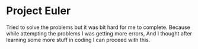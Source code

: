 # Project Euler

  Tried to solve the problems but it was bit hard for me to complete. Because while attempting the problems I was getting more errors, And I thought after learning some more stuff in coding I can proceed with this.